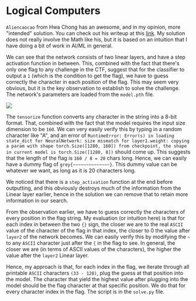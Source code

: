 # Logical Computers

`Aliencaocao` from Hwa Chong has an awesome, and in my opinion, more "intended" solution. You can check out his writeup at this [link](https://github.com/aliencaocao/GreyCTF-2022/tree/master/Logical%20Computers). My solution does not really involve the Math like his, but it is based on an intuition that I have doing a bit of work in AI/ML in general.

We can see that the network consists of two linear layers, and have a step activation function in between. This, combined with the fact that there's only one flag to any challenge in the CTF, suggest that for the classifier to output a `1` (which is the condition to get the flag), we have to guess correctly the character in each position of the flag. This may seem very obvious, but it is the key observation to establish to solve the challenge. The network's parameters are loaded from the `model.pth` file.

<img src="https://i.imgur.com/5f0XgVh.png">

The `tensorize` function converts any character in the string into a 8-bit format. That, combined with the fact that the model requires the input size dimension to be `160`. We can very easily verify this by typing in a random character like "A", and an error of `RuntimeError: Error(s) in loading state_dict for NeuralNetwork: size mismatch for layer1.weight: copying a param with shape torch.Size([1280, 160]) from checkpoint, the shape in current model is torch.Size([1280, 8])` should come up. This suggests that the length of the flag is `160 / 8 = 20` chars long. Hence, we can easily have a dummy flag of `grey{~~~~~~~~~~~~~~}`. This dummy value can be whatever we want, as long as it is 20 characters long.

We noticed that there is a `step_activation` function at the end before outputting, and this obviously destroys much of the information from the Linear layer earlier, hence in the solution we can remove that to retain more information in our search.

From the observation earlier, we have to guess correctly the characters of every position in the flag string. My evaluation (or intuition here) is that for each index in between the two `{}` sign, the closer we are to the real `ASCII` value of the character of the flag in that index, the closer to 0 the value after `layer2` of the network becomes. We can easily verify this by modifying the `~` to any `ASCII` character just after the `{` in the flag to see. In general, the closer we are (in terms of ASCII values of the characters), the higher the value after the `layer2` Linear layer.

Hence, my approach is that, for each index in the flag, we iterate through all printable `ASCII` characters `(33 - 128)`, plug the guess at that position into the model. The character that yield the highest value after plugging into the model should be the flag character at that specific position. We do that for every character index in the flag. The script is in the `solve.py` file.